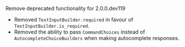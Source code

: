 Remove deprecated functionality for 2.0.0.dev119
- Removed `TextInputBuilder.required` in favour of `TextInputBuilder.is_required`.
- Removed the ability to pass `CommandChoices` instead of `AutocompleteChoiceBuilders` when making autocomplete responses.
